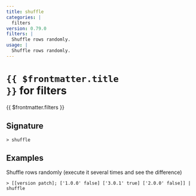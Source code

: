 ```yaml
---
title: shuffle
categories: |
  filters
version: 0.79.0
filters: |
  Shuffle rows randomly.
usage: |
  Shuffle rows randomly.
---
```


# <code>{{ $frontmatter.title }}</code> for filters

<div class='command-title'>{{ $frontmatter.filters }}</div>

## Signature

```> shuffle ```

## Examples

Shuffle rows randomly (execute it several times and see the difference)
```shell
> [[version patch]; ['1.0.0' false] ['3.0.1' true] ['2.0.0' false]] | shuffle

```

